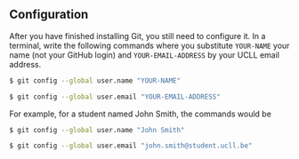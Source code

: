 ## Configuration

After you have finished installing Git, you still need to configure it.
In a terminal, write the following commands where you substitute `YOUR-NAME` your name (not your GitHub login) and `YOUR-EMAIL-ADDRESS` by your UCLL email address.

```bash
$ git config --global user.name "YOUR-NAME"

$ git config --global user.email "YOUR-EMAIL-ADDRESS"
```

For example, for a student named John Smith, the commands would be

```bash
$ git config --global user.name "John Smith"

$ git config --global user.email "john.smith@student.ucll.be"
```
